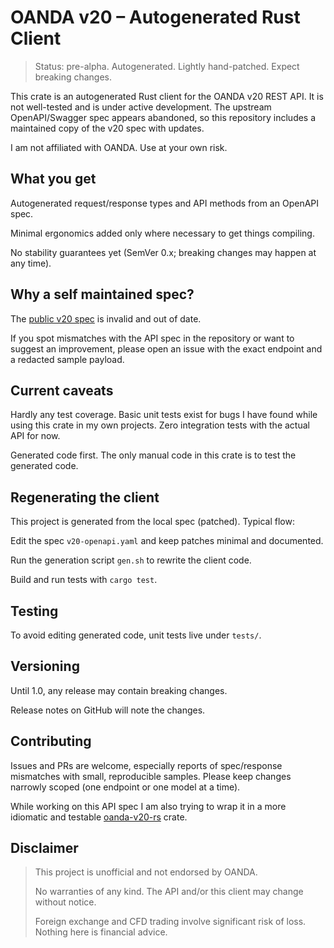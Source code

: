 # OANDA v20 – Autogenerated Rust Client

> Status: pre-alpha. Autogenerated. Lightly hand-patched. Expect breaking changes.

This crate is an autogenerated Rust client for the OANDA v20 REST API. It is not well-tested and is under active development.
The upstream OpenAPI/Swagger spec appears abandoned, so this repository includes a maintained copy of the v20 spec with updates.

I am not affiliated with OANDA. Use at your own risk.

## What you get

Autogenerated request/response types and API methods from an OpenAPI spec.

Minimal ergonomics added only where necessary to get things compiling.

No stability guarantees yet (SemVer 0.x; breaking changes may happen at any time).

## Why a self maintained spec?

The [public v20 spec](https://github.com/oanda/v20-openapi/blob/master/yaml/v20.yaml) is invalid and out of date.

If you spot mismatches with the API spec in the repository or want to suggest an improvement, please open an issue with the exact endpoint and a redacted sample payload.

## Current caveats

Hardly any test coverage. Basic unit tests exist for bugs I have found while using this crate in my own projects. Zero integration tests with the actual API for now.

Generated code first. The only manual code in this crate is to test the generated code.

## Regenerating the client

This project is generated from the local spec (patched). Typical flow:

Edit the spec `v20-openapi.yaml` and keep patches minimal and documented.

Run the generation script `gen.sh` to rewrite the client code.

Build and run tests with `cargo test`.

## Testing

To avoid editing generated code, unit tests live under `tests/`.

## Versioning

Until 1.0, any release may contain breaking changes.

Release notes on GitHub will note the changes.

## Contributing

Issues and PRs are welcome, especially reports of spec/response mismatches with small, reproducible samples. Please keep changes narrowly scoped (one endpoint or one model at a time).

While working on this API spec I am also trying to wrap it in a more idiomatic and testable [oanda-v20-rs](https://crates.io/crates/oanda-v20-rs) crate.

## Disclaimer

> This project is unofficial and not endorsed by OANDA.
>
> No warranties of any kind. The API and/or this client may change without notice.
>
> Foreign exchange and CFD trading involve significant risk of loss. Nothing here is financial advice.
